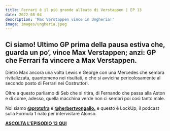 ```yaml
---
title: Ferrari è il più grande alleato di Verstappen | EP 13
date: 2022-08-04
description: 'Max Verstappen vince in Ungheria!'
image: images/ungheria.jpeg
---
```


## Ci siamo! Ultimo GP prima della pausa estiva che, guarda un po’, vince Max Verstappen; anzi: GP che Ferrari fa vincere a Max Verstappen.

Dietro Max ancora una volta Lewis e George con una Mercedes che sembra rivitalizzata, quantomeno nei risultati, e che si avvicina pericolosamente al secondo posto di Ferrari nei Costruttori.

Oltre a questo parliamo di Seb che si ritira, di Fernando che passa alla Aston e di come, adesso, quella macchina verde non ci sembri poi così tanto male.


Noi siamo **[@protofra](https://www.instagram.com/protofra/?hl=it)** e **[@herbertvongallo.](https://www.instagram.com/herbertvongallo/?hl=it)** e questo è LockUp, il podcast sulla Formula 1 nato per intervistare Alonso.


**[ASCOLTA L'EPISODIO 13 QUI](https://open.spotify.com/episode/3VzbHrKoMoWmt8ZRqM4GRw?si=5586d89545634245)**